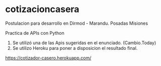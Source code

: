 # cotizacioncasera

Postulacion para desarrollo en Dirmod - Marandu. Posadas Misiones

Practica de APIs con Python

1)  Se utilizó una de las Apis sugeridas en el enunciado. (Cambio.Today)
2)  Se utilizo Heroku para poner a disposicion el resultado final.

https://cotizador-casero.herokuapp.com/
